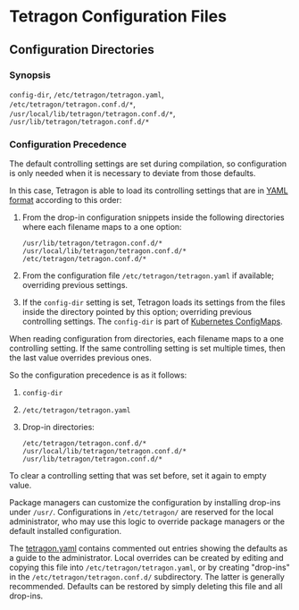 # Tetragon Configuration Files

## Configuration Directories

### Synopsis

`config-dir`, `/etc/tetragon/tetragon.yaml`, `/etc/tetragon/tetragon.conf.d/*`, `/usr/local/lib/tetragon/tetragon.conf.d/*`,  `/usr/lib/tetragon/tetragon.conf.d/*`


### Configuration Precedence

The default controlling settings are set during compilation, so configuration is only needed when it is necessary to deviate from those defaults.

In this case, Tetragon is able to load its controlling settings that are in [YAML format](https://yaml.org/) according to this order:

1. From the drop-in configuration snippets inside the following directories where each filename maps to a one option:

   `/usr/lib/tetragon/tetragon.conf.d/*`
   `/usr/local/lib/tetragon/tetragon.conf.d/*`
   `/etc/tetragon/tetragon.conf.d/*`

2. From the configuration file `/etc/tetragon/tetragon.yaml` if available; overriding previous settings.

3. If the `config-dir` setting is set, Tetragon loads its settings from the files inside the directory pointed by this option; overriding previous controlling settings. The `config-dir` is part of [Kubernetes ConfigMaps](https://kubernetes.io/docs/concepts/configuration/configmap/).


When reading configuration from directories, each filename maps to a one controlling setting. If the same controlling setting is set multiple times, then the last value overrides previous ones.

So the configuration precedence is as it follows:

1. `config-dir`

2. `/etc/tetragon/tetragon.yaml`

3. Drop-in directories:

   `/etc/tetragon/tetragon.conf.d/*`
   `/usr/local/lib/tetragon/tetragon.conf.d/*`
   `/usr/lib/tetragon/tetragon.conf.d/*`


To clear a controlling setting that was set before, set it again to empty value.

Package managers can customize the configuration by installing drop-ins under `/usr/`. Configurations in `/etc/tetragon/` are reserved for the
local administrator, who may use this logic to override package managers or the default installed configuration.

The [tetragon.yaml](./tetragon.yaml) contains commented out entries showing the defaults as a guide to the administrator. Local overrides can be
created by editing and copying this file into `/etc/tetragon/tetragon.yaml`, or by creating "drop-ins" in the `/etc/tetragon/tetragon.conf.d/`
subdirectory. The latter is generally recommended. Defaults can be restored by simply deleting this file and all drop-ins.
